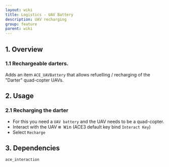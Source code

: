 ```yaml
---
layout: wiki
title: Logistics - UAV Battery
description: UAV recharging
group: feature
parent: wiki
---
```


## 1. Overview

### 1.1 Rechargeable darters.
Adds an item `ACE_UAVBattery` that allows refuelling / recharging of the "Darter" quad-copter UAVs.

## 2. Usage

### 2.1 Recharging the darter
- For this you need a `UAV battery` and the UAV needs to be a quad-copter.
- Interact with the UAV <kbd>⊞&nbsp;Win</kbd> (ACE3 default key bind `Interact Key`)
- Select `Recharge`

## 3. Dependencies

`ace_interaction`
